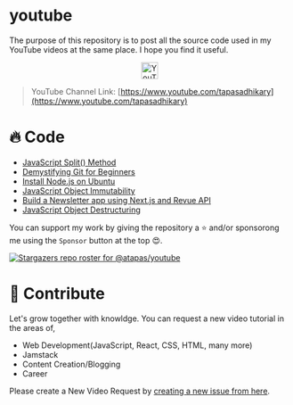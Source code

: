 # youtube
The purpose of this repository is to post all the source code used in my YouTube videos at the same place. I hope you find it useful.

<p align=center>
  <img alt="YouTube Channel Subscribers" height="30px" src="https://img.shields.io/youtube/channel/subscribers/UCaYr5yxgOyk599Mnb3TGh-g?label=Subscribers&style=social">
</p>

> YouTube Channel Link: [https://www.youtube.com/tapasadhikary](https://www.youtube.com/tapasadhikary)


# 🔥 Code
- [JavaScript Split() Method](https://github.com/atapas/youtube/tree/main/code-with-tapas/js-split)
- [Demystifying Git for Beginners](https://github.com/atapas/youtube/tree/main/code-with-tapas/git-for-beginners)
- [Install Node.js on Ubuntu](https://github.com/atapas/youtube/tree/main/code-with-tapas/install-nodejs-ubuntu)
- [JavaScript Object Immutability](https://github.com/atapas/youtube/tree/main/code-with-tapas/object-immutability)
- [Build a Newsletter app using Next.js and Revue API](https://github.com/atapas/youtube/tree/main/next-js-build-with/newsletter-nextjs-revue)
- [JavaScript Object Destructuring](https://github.com/atapas/youtube/tree/main/code-with-tapas/object-destructuring)

You can support my work by giving the repository a ⭐ and/or sponsorong me using the `Sponsor` button at the top 😍.

[![Stargazers repo roster for @atapas/youtube](https://reporoster.com/stars/atapas/youtube)](https://github.com/atapas/youtube/stargazers)  
  
 
# 👋 Contribute
Let's grow together with knowldge. You can request a new video tutorial in the areas of,

- Web Development(JavaScript, React, CSS, HTML, many more)
- Jamstack
- Content Creation/Blogging
- Career

Please create a New Video Request by [creating a new issue from here](https://github.com/atapas/youtube/issues/new/choose).
